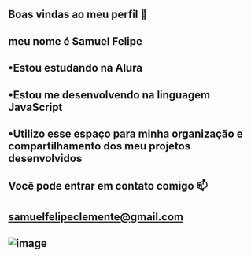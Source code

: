 ## Boas vindas ao meu perfil 🤸

## meu nome é Samuel Felipe

## •Estou estudando na Alura
## •Estou me desenvolvendo na linguagem JavaScript
## •Utilizo esse espaço para minha organização e compartilhamento dos meu projetos desenvolvidos

## Você pode entrar em contato comigo 📫
## samuelfelipeclemente@gmail.com 

## ![image](https://github.com/user-attachments/assets/6ffec753-5048-40f5-800f-421ae443dc2b)
